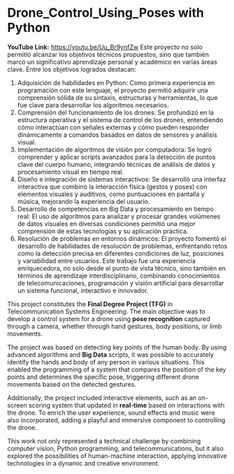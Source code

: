 # Drone_Control_Using_Poses with Python

**YouTube Link:** https://youtu.be/Uu_Br9ynfZw    Este proyecto no solo permitió alcanzar los objetivos técnicos propuestos, sino que también marcó un significativo aprendizaje personal y académico en varias áreas clave. Entre los objetivos logrados destacan:
1.	Adquisición de habilidades en Python: Como primera experiencia en programación con este lenguaje, el proyecto permitió adquirir una comprensión sólida de su sintaxis, estructuras y herramientas, lo que fue clave para desarrollar los algoritmos necesarios.
2.	Comprensión del funcionamiento de los drones: Se profundizó en la estructura operativa y el sistema de control de los drones, entendiendo cómo interactúan con señales externas y cómo pueden responder dinámicamente a comandos basados en datos de sensores y análisis visual.
3.	Implementación de algoritmos de visión por computadora: Se logró comprender y aplicar scripts avanzados para la detección de puntos clave del cuerpo humano, integrando técnicas de análisis de datos y procesamiento visual en tiempo real.
4.	Diseño e integración de sistemas interactivos: Se desarrolló una interfaz interactiva que combinó la interacción física (gestos y poses) con elementos visuales y auditivos, como puntuaciones en pantalla y música, mejorando la experiencia del usuario.
5.	Desarrollo de competencias en Big Data y procesamiento en tiempo real: El uso de algoritmos para analizar y procesar grandes volúmenes de datos visuales en diversas condiciones permitió una mejor comprensión de estas tecnologías y su aplicación práctica.
6.	Resolución de problemas en entornos dinámicos: El proyecto fomentó el desarrollo de habilidades de resolución de problemas, enfrentando retos como la detección precisa en diferentes condiciones de luz, posiciones y variabilidad entre usuarios.
Este trabajo fue una experiencia enriquecedora, no solo desde el punto de vista técnico, sino también en términos de aprendizaje interdisciplinario, combinando conocimientos de telecomunicaciones, programación y visión artificial para desarrollar un sistema funcional, interactivo e innovador.


This project constitutes the **Final Degree Project (TFG)** in Telecommunication Systems Engineering. The main objective was to develop a control system for a drone using **pose recognition** captured through a camera, whether through hand gestures, body positions, or limb movements.

The project was based on detecting key points of the human body. By using advanced algorithms and **Big Data** scripts, it was possible to accurately identify the hands and body of any person in various situations. This enabled the programming of a system that compares the position of the key points and determines the specific pose, triggering different drone movements based on the detected gestures.

Additionally, the project included interactive elements, such as an on-screen scoring system that updated in **real-time** based on interactions with the drone. To enrich the user experience, sound effects and music were also incorporated, adding a playful and immersive component to controlling the drone.

This work not only represented a technical challenge by combining computer vision, Python programming, and telecommunications, but it also explored the possibilities of human-machine interaction, applying innovative technologies in a dynamic and creative environment.

